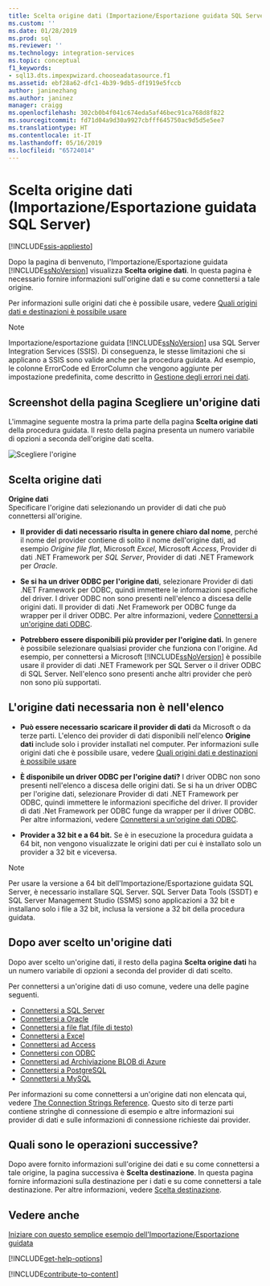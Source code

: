 ```yaml
---
title: Scelta origine dati (Importazione/Esportazione guidata SQL Server) | Microsoft Docs
ms.custom: ''
ms.date: 01/28/2019
ms.prod: sql
ms.reviewer: ''
ms.technology: integration-services
ms.topic: conceptual
f1_keywords:
- sql13.dts.impexpwizard.chooseadatasource.f1
ms.assetid: ebf28a62-dfc1-4b39-9db5-df1919e5fccb
author: janinezhang
ms.author: janinez
manager: craigg
ms.openlocfilehash: 302cb0b4f041c674eda5af46bec91ca768d8f822
ms.sourcegitcommit: fd71d04a9d30a9927cbfff645750ac9d5d5e5ee7
ms.translationtype: HT
ms.contentlocale: it-IT
ms.lasthandoff: 05/16/2019
ms.locfileid: "65724014"
---
```

# <a name="choose-a-data-source-sql-server-import-and-export-wizard"></a>Scelta origine dati (Importazione/Esportazione guidata SQL Server)

[!INCLUDE[ssis-appliesto](../../includes/ssis-appliesto-ssvrpluslinux-asdb-asdw-xxx.md)]


  Dopo la pagina di benvenuto, l'Importazione/Esportazione guidata [!INCLUDE[ssNoVersion](../../includes/ssnoversion-md.md)] visualizza **Scelta origine dati**. In questa pagina è necessario fornire informazioni sull'origine dati e su come connettersi a tale origine.
  
Per informazioni sulle origini dati che è possibile usare, vedere [Quali origini dati e destinazioni è possibile usare](../../integration-services/import-export-data/import-and-export-data-with-the-sql-server-import-and-export-wizard.md#wizardSources)

> [!NOTE]
> Importazione/esportazione guidata [!INCLUDE[ssNoVersion](../../includes/ssnoversion-md.md)] usa SQL Server Integration Services (SSIS). Di conseguenza, le stesse limitazioni che si applicano a SSIS sono valide anche per la procedura guidata.  Ad esempio, le colonne ErrorCode ed ErrorColumn che vengono aggiunte per impostazione predefinita, come descritto in [Gestione degli errori nei dati](../../integration-services/data-flow/error-handling-in-data.md).

## <a name="screen-shot-of-the-choose-a-data-source-page"></a>Screenshot della pagina Scegliere un'origine dati 
L'immagine seguente mostra la prima parte della pagina **Scelta origine dati** della procedura guidata. Il resto della pagina presenta un numero variabile di opzioni a seconda dell'origine dati scelta.

![Scegliere l'origine](../../integration-services/import-export-data/media/choose-source.png)

## <a name="choose-a-data-source"></a>Scelta origine dati
 **Origine dati**  
Specificare l'origine dati selezionando un provider di dati che può connettersi all'origine.

-   **Il provider di dati necessario risulta in genere chiaro dal nome**, perché il nome del provider contiene di solito il nome dell'origine dati, ad esempio *Origine file flat*, Microsoft *Excel*, Microsoft *Access*, Provider di dati .NET Framework per *SQL Server*, Provider di dati .NET Framework per *Oracle*.

-   **Se si ha un driver ODBC per l'origine dati**, selezionare Provider di dati .NET Framework per ODBC, quindi immettere le informazioni specifiche del driver. I driver ODBC non sono presenti nell'elenco a discesa delle origini dati. Il provider di dati .Net Framework per ODBC funge da wrapper per il driver ODBC. Per altre informazioni, vedere [Connettersi a un'origine dati ODBC](../../integration-services/import-export-data/connect-to-an-odbc-data-source-sql-server-import-and-export-wizard.md).

-   **Potrebbero essere disponibili più provider per l'origine dati.** In genere è possibile selezionare qualsiasi provider che funziona con l'origine. Ad esempio, per connettersi a Microsoft [!INCLUDE[ssNoVersion](../../includes/ssnoversion-md.md)] è possibile usare il provider di dati .NET Framework per SQL Server o il driver ODBC di SQL Server. Nell'elenco sono presenti anche altri provider che però non sono più supportati. 

## <a name="my-data-source-isnt-in-the-list"></a>L'origine dati necessaria non è nell'elenco
-   **Può essere necessario scaricare il provider di dati** da Microsoft o da terze parti. L'elenco dei provider di dati disponibili nell'elenco **Origine dati** include solo i provider installati nel computer. Per informazioni sulle origini dati che è possibile usare, vedere [Quali origini dati e destinazioni è possibile usare](import-and-export-data-with-the-sql-server-import-and-export-wizard.md#wizardSources)

-   **È disponibile un driver ODBC per l'origine dati?** I driver ODBC non sono presenti nell'elenco a discesa delle origini dati. Se si ha un driver ODBC per l'origine dati, selezionare Provider di dati .NET Framework per ODBC, quindi immettere le informazioni specifiche del driver. Il provider di dati .Net Framework per ODBC funge da wrapper per il driver ODBC. Per altre informazioni, vedere [Connettersi a un'origine dati ODBC](../../integration-services/import-export-data/connect-to-an-odbc-data-source-sql-server-import-and-export-wizard.md).

-   **Provider a 32 bit e a 64 bit.** Se è in esecuzione la procedura guidata a 64 bit, non vengono visualizzate le origini dati per cui è installato solo un provider a 32 bit e viceversa.

> [!NOTE]
> Per usare la versione a 64 bit dell'Importazione/Esportazione guidata SQL Server, è necessario installare SQL Server. SQL Server Data Tools (SSDT) e SQL Server Management Studio (SSMS) sono applicazioni a 32 bit e installano solo i file a 32 bit, inclusa la versione a 32 bit della procedura guidata.

## <a name="after-you-choose-a-data-source"></a>Dopo aver scelto un'origine dati
Dopo aver scelto un'origine dati, il resto della pagina **Scelta origine dati** ha un numero variabile di opzioni a seconda del provider di dati scelto.

Per connettersi a un'origine dati di uso comune, vedere una delle pagine seguenti.
-   [Connettersi a SQL Server](../../integration-services/import-export-data/connect-to-a-sql-server-data-source-sql-server-import-and-export-wizard.md)
-   [Connettersi a Oracle](../../integration-services/import-export-data/connect-to-an-oracle-data-source-sql-server-import-and-export-wizard.md)
-   [Connettersi a file flat (file di testo)](../../integration-services/import-export-data/connect-to-a-flat-file-data-source-sql-server-import-and-export-wizard.md)
-   [Connettersi a Excel](../../integration-services/import-export-data/connect-to-an-excel-data-source-sql-server-import-and-export-wizard.md)
-   [Connettersi ad Access](../../integration-services/import-export-data/connect-to-an-access-data-source-sql-server-import-and-export-wizard.md)
-   [Connettersi con ODBC](../../integration-services/import-export-data/connect-to-an-odbc-data-source-sql-server-import-and-export-wizard.md)
-   [Connettersi ad Archiviazione BLOB di Azure](../../integration-services/import-export-data/connect-to-azure-blob-storage-sql-server-import-and-export-wizard.md)
-   [Connettersi a PostgreSQL](../../integration-services/import-export-data/connect-to-a-postgresql-data-source-sql-server-import-and-export-wizard.md)
-   [Connettersi a MySQL](../../integration-services/import-export-data/connect-to-a-mysql-data-source-sql-server-import-and-export-wizard.md)

Per informazioni su come connettersi a un'origine dati non elencata qui, vedere [The Connection Strings Reference](https://www.connectionstrings.com/). Questo sito di terze parti contiene stringhe di connessione di esempio e altre informazioni sui provider di dati e sulle informazioni di connessione richieste dai provider.

## <a name="whats-next"></a>Quali sono le operazioni successive?
 Dopo avere fornito informazioni sull'origine dei dati e su come connettersi a tale origine, la pagina successiva è **Scelta destinazione**. In questa pagina fornire informazioni sulla destinazione per i dati e su come connettersi a tale destinazione. Per altre informazioni, vedere [Scelta destinazione](../../integration-services/import-export-data/choose-a-destination-sql-server-import-and-export-wizard.md).

## <a name="see-also"></a>Vedere anche
[Iniziare con questo semplice esempio dell'Importazione/Esportazione guidata](../../integration-services/import-export-data/get-started-with-this-simple-example-of-the-import-and-export-wizard.md)

[!INCLUDE[get-help-options](../../includes/paragraph-content/get-help-options.md)]

[!INCLUDE[contribute-to-content](../../includes/paragraph-content/contribute-to-content.md)]
